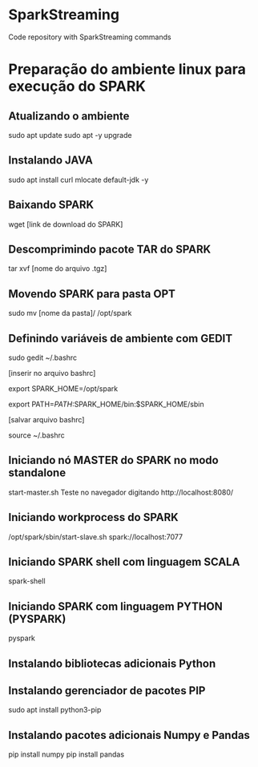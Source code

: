 # SparkStreaming
Code repository with SparkStreaming commands

# Preparação do ambiente linux para execução do SPARK

## Atualizando o ambiente
sudo apt update
sudo apt -y upgrade

## Instalando JAVA
sudo apt install curl mlocate default-jdk -y

## Baixando SPARK
wget [link de download do SPARK]

## Descomprimindo pacote TAR do SPARK
tar xvf [nome do arquivo .tgz]

## Movendo SPARK para pasta OPT
sudo mv [nome da pasta]/ /opt/spark

## Definindo variáveis de ambiente com GEDIT
sudo gedit ~/.bashrc

[inserir no arquivo bashrc]

export SPARK_HOME=/opt/spark

export PATH=$PATH:$SPARK_HOME/bin:$SPARK_HOME/sbin

[salvar arquivo bashrc]

source ~/.bashrc

## Iniciando nó MASTER do SPARK no modo standalone
start-master.sh
Teste no navegador digitando http://localhost:8080/

## Iniciando workprocess do SPARK
/opt/spark/sbin/start-slave.sh spark://localhost:7077

## Iniciando SPARK shell com linguagem SCALA
spark-shell

## Iniciando SPARK com linguagem PYTHON (PYSPARK)
pyspark

## Instalando bibliotecas adicionais Python

## Instalando gerenciador de pacotes PIP
sudo apt install python3-pip

## Instalando pacotes adicionais Numpy e Pandas
pip install numpy
pip install pandas
